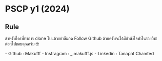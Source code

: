 # PSCP y1 (2024)
## Rule 
<p>สำหรับใครที่ทำการ clone ไปแล้วอย่าลืมกด Follow Github ด้วยครับจะได้มีกำลังใจทำในรายวิชาต่อๆไปขอบคุณครับ 🤓</p>
- Github : Makufff
- Instragram : _.makufff.js
- Linkedin : Tanapat Chamted
